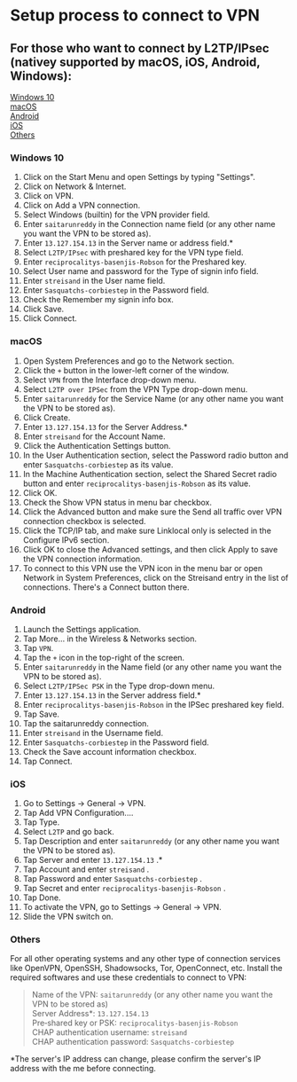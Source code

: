 # Setup process to connect to VPN

## For those who want to connect by L2TP/IPsec (nativey supported by macOS, iOS, Android, Windows):

[Windows 10](#win) <br />
[macOS](#mac) <br />
[Android](#android) <br />
[iOS](#ios) <br />
[Others](#others) <br />

### Windows 10
1. Click on the Start Menu and open Settings by typing "Settings".
2. Click on Network & Internet.
3. Click on VPN.
4. Click on Add a VPN connection.
5. Select Windows (built­in) for the VPN provider field.
6. Enter `saitarunreddy` in the Connection name field (or any other name you want the VPN to be stored as).
7. Enter `13.127.154.13` in the Server name or address field.*
8. Select `L2TP/IPsec` with pre­shared key for the VPN type field.
9. Enter `reciprocalitys‐basenjis‐Robson` for the Pre­shared key.
10. Select User name and password for the Type of sign­in info field.
11. Enter `streisand` in the User name field.
12. Enter `Sasquatchs‐corbiestep` in the Password field.
13. Check the Remember my sign­in info box.
14. Click Save.
15. Click Connect.

### macOS
1. Open System Preferences and go to the Network section.
2. Click the `+` button in the lower-left corner of the window.
3. Select `VPN` from the Interface drop-down menu.
4. Select `L2TP over IPSec` from the VPN Type drop-down menu.
5. Enter `saitarunreddy` for the Service Name (or any other name you want the VPN to be stored as).
6. Click Create.
7. Enter `13.127.154.13` for the Server Address.*
8. Enter `streisand` for the Account Name.
9. Click the Authentication Settings button.
10. In the User Authentication section, select the Password radio button and enter `Sasquatchs‐corbiestep` as its value.
11. In the Machine Authentication section, select the Shared Secret radio button and enter `reciprocalitys‐basenjis‐Robson` as its value.
12. Click OK.
13. Check the Show VPN status in menu bar checkbox.
14. Click the Advanced button and make sure the Send all traffic over VPN connection checkbox is selected.
15. Click the TCP/IP tab, and make sure Link­local only is selected in the Configure IPv6 section.
16. Click OK to close the Advanced settings, and then click Apply to save the VPN connection information.
17. To connect to this VPN use the VPN icon in the menu bar or open Network in System Preferences, click on the Streisand entry in the list of connections. There's a Connect button there.

### Android
1. Launch the Settings application.
2. Tap More... in the Wireless & Networks section.
3. Tap `VPN`.
4. Tap the `+` icon in the top-right of the screen.
5. Enter `saitarunreddy` in the Name field (or any other name you want the VPN to be stored as).
6. Select `L2TP/IPSec PSK` in the Type drop-down menu.
7. Enter `13.127.154.13` in the Server address field.*
8. Enter `reciprocalitys‐basenjis‐Robson` in the IPSec pre­shared key field.
9. Tap Save.
10. Tap the saitarunreddy connection.
11. Enter `streisand` in the Username field.
12. Enter `Sasquatchs‐corbiestep` in the Password field.
13. Check the Save account information checkbox.
14. Tap Connect.

### iOS
1. Go to Settings -> General -> VPN.
2. Tap Add VPN Configuration....
3. Tap Type.
4. Select `L2TP` and go back.
5. Tap Description and enter `saitarunreddy` (or any other name you want the VPN to be stored as).
6. Tap Server and enter `13.127.154.13` .*
7. Tap Account and enter `streisand` .
8. Tap Password and enter `Sasquatchs‐corbiestep` .
9. Tap Secret and enter `reciprocalitys‐basenjis‐Robson` .
10. Tap Done.
11. To activate the VPN, go to Settings -> General -> VPN.
12. Slide the VPN switch on.

### Others
For all other operating systems and any other type of connection services like OpenVPN, OpenSSH, Shadowsocks, Tor, OpenConnect, etc.
Install the required softwares and use these credentials to connect to VPN:
> Name of the VPN: `saitarunreddy` (or any other name you want the VPN to be stored as) <br />
> Server Address*: `13.127.154.13` <br />
> Pre‐shared key or PSK: `reciprocalitys‐basenjis‐Robson` <br />
> CHAP authentication username: `streisand` <br />
> CHAP authentication password: `Sasquatchs‐corbiestep` <br />

*The server's IP address can change, please confirm the server's IP address with the me before connecting.
